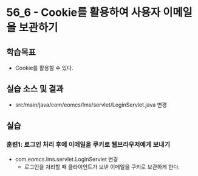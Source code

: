 # 56_6 - Cookie를 활용하여 사용자 이메일을 보관하기

## 학습목표

- Cookie를 활용할 수 있다.

## 실습 소스 및 결과

- src/main/java/com/eomcs/lms/servlet/LoginServlet.java 변경


## 실습  

### 훈련1: 로그인 처리 후에 이메일을 쿠키로 웹브라우저에게 보내기

- com.eomcs.lms.servlet.LoginServlet 변경
  - 로그인을 처리할 때 클라이언트가 보낸 이메일을 쿠키로 보관하게 한다.
  